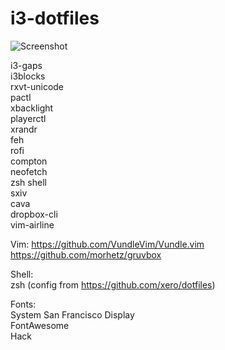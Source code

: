 # i3-dotfiles
  
![Screenshot](http://i.imgur.com/S5rYphD.png)  
   
i3-gaps  
i3blocks  
rxvt-unicode  
pactl  
xbacklight  
playerctl  
xrandr  
feh  
rofi  
compton  
neofetch  
zsh shell  
sxiv  
cava  
dropbox-cli  
vim-airline

Vim:
https://github.com/VundleVim/Vundle.vim
https://github.com/morhetz/gruvbox
  
Shell:  
zsh (config from https://github.com/xero/dotfiles)  
  
Fonts:  
System San Francisco Display  
FontAwesome  
Hack  
